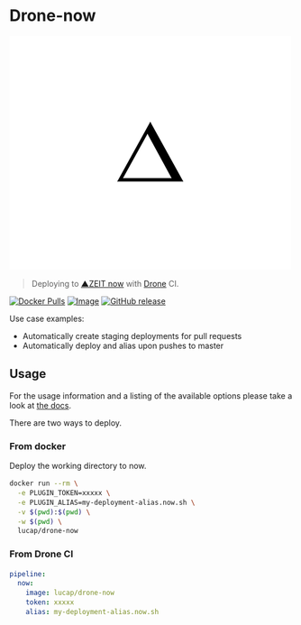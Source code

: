 # Drone-now

![Now logo](now.png?raw=true "now.sh")

> Deploying to [▲ZEIT now](https://zeit.co/now) with [Drone](https://drone.io) CI.

[![Docker Pulls](https://img.shields.io/docker/pulls/lucap/drone-now.svg)](https://hub.docker.com/r/lucap/drone-now/)
[![Image](https://images.microbadger.com/badges/image/lucap/drone-now.svg)](https://microbadger.com/images/lucap/drone-now "Get your own image badge on microbadger.com")
[![GitHub release](https://img.shields.io/github/release/lucaperret/drone-now.svg)](https://github.com/lucaperret/drone-now/releases/latest)

Use case examples:

- Automatically create staging deployments for pull requests
- Automatically deploy and alias upon pushes to master

## Usage

For the usage information and a listing of the available options please take a look at [the docs](DOCS.md).

There are two ways to deploy.

### From docker

Deploy the working directory to now.

```bash
docker run --rm \
  -e PLUGIN_TOKEN=xxxxx \
  -e PLUGIN_ALIAS=my-deployment-alias.now.sh \
  -v $(pwd):$(pwd) \
  -w $(pwd) \
  lucap/drone-now
```

### From Drone CI

```yaml
pipeline:
  now:
    image: lucap/drone-now
    token: xxxxx
    alias: my-deployment-alias.now.sh
```
